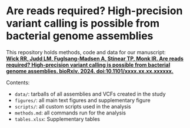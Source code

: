 # Are reads required? High-precision variant calling is possible from bacterial genome assemblies

This repository holds methods, code and data for our manuscript:<br>
[**Wick RR, Judd LM, Fuglsang-Madsen A, Stinear TP, Monk IR. Are reads required? High-precision variant calling is possible from bacterial genome assemblies. bioRxiv. 2024. doi:10.1101/xxxx.xx.xx.xxxxxx.**](https://doi.org/10.1101/xxxx.xx.xx.xxxxxx)

Contents:
* `data/`: tarballs of all assemblies and VCFs created in the study
* `figures/`: all main text figures and supplementary figure
* `scripts/`: all custom scripts used in the analysis
* `methods.md`: all commands run for the analysis
* `tables.xlsx`: Supplementary tables

